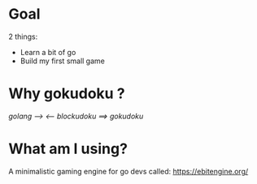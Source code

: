 # Goal
2 things:
 - Learn a bit of go
 - Build my first small game

# Why gokudoku ?
*golang -->  <-- blockudoku ==> gokudoku*

# What am I using?
A minimalistic gaming engine for go devs called: https://ebitengine.org/